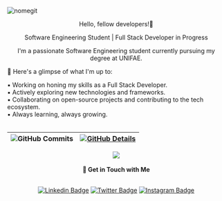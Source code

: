 ![nomegit](https://github.com/amandadecassiaborges/amandadecassiaborges/assets/67706498/0bcb4303-47cb-4cb8-8a69-c30bf39463e3)
<div align="center" >

Hello, fellow developers!👋

Software Engineering Student | Full Stack Developer in Progress

I'm a passionate Software Engineering student currently pursuing my degree at UNIFAE.
</div>


🚀 Here's a glimpse of what I'm up to:

▪︎ Working on honing my skills as a Full Stack Developer.
<br>
▪︎ Actively exploring new technologies and frameworks.
<br>
▪︎ Collaborating on open-source projects and contributing to the tech ecosystem.
<br>
▪︎ Always learning, always growing.
<br>
<br>

  
 | ![GitHub Commits](http://github-profile-summary-cards.vercel.app/api/cards/most-commit-language?username=amandadecassiaborges&theme=dracula) | [![GitHub Details](http://github-profile-summary-cards.vercel.app/api/cards/profile-details?username=amandadecassiaborges&theme=dracula)](https://github.com/vn7n24fzkq/github-profile-summary-cards) |  
 | ----------- | ----------- |
 
  <div align="center" >
<a href="https://skillicons.dev"   >
  <img src="https://skillicons.dev/icons?i=html,css,js,ts,react,vite,bootstrap,tailwind,sass,nodejs,nextjs,php,laravel,mysql,postgres,c,cpp,aws,arduino,py,django,tensorflow,java,git,github,eclipse,vscode" />
</a>
  <br />

  </div>
  <br>

   <div align="center" >
<strong>🔗 Get in Touch with Me</strong>
<br>
<br>
     
[![Linkedin Badge](https://img.shields.io/badge/-Amanda%20Borges-000000?style=flat-square&labelColor=961e53&logo=Linkedin&logoColor=white&link=https://www.linkedin.com/in/amandadecassiaborges/)](https://www.linkedin.com/in/amandadecassiaborges/)
[![Twitter Badge](https://img.shields.io/badge/-@amandaborgeses-000000?style=flat-square&labelColor=961e53&logo=twitter&logoColor=white&link=https://twitter.com/amandaborgeses)](https://twitter.com/amandaborgeses) 
[![Instagram Badge](https://img.shields.io/badge/-amandadecassiaborges-000000?style=flat-square&labelColor=961e53&logo=Instagram&logoColor=white&link=https://www.instagram.com/amandadecassiaborges/)](https://www.Instagram.com/amandadecassiaborges/)
</div>
